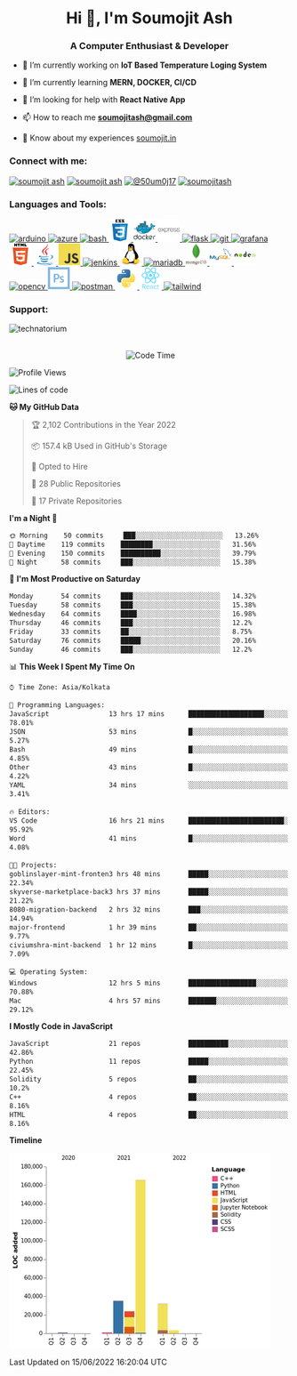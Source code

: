 <h1 align="center">Hi 👋, I'm Soumojit Ash</h1>
<h3 align="center">A Computer Enthusiast & Developer</h3>

- 🔭 I’m currently working on **IoT Based Temperature Loging System**

- 🌱 I’m currently learning **MERN, DOCKER, CI/CD**

- 🤝 I’m looking for help with **React Native App**

- 📫 How to reach me **soumojitash@gmail.com**

- 📄 Know about my experiences [soumojit.in](soumojit.in)

<h3 align="left">Connect with me:</h3>
<p align="left">
<a href="https://linkedin.com/in/soumojit ash" target="blank"><img align="center" src="https://raw.githubusercontent.com/rahuldkjain/github-profile-readme-generator/master/src/images/icons/Social/linked-in-alt.svg" alt="soumojit ash" height="30" width="40" /></a>
<a href="https://fb.com/soumojit ash" target="blank"><img align="center" src="https://raw.githubusercontent.com/rahuldkjain/github-profile-readme-generator/master/src/images/icons/Social/facebook.svg" alt="soumojit ash" height="30" width="40" /></a>
<a href="https://instagram.com/@50um0j17" target="blank"><img align="center" src="https://raw.githubusercontent.com/rahuldkjain/github-profile-readme-generator/master/src/images/icons/Social/instagram.svg" alt="@50um0j17" height="30" width="40" /></a>
<a href="https://www.hackerrank.com/soumojitash" target="blank"><img align="center" src="https://raw.githubusercontent.com/rahuldkjain/github-profile-readme-generator/master/src/images/icons/Social/hackerrank.svg" alt="soumojitash" height="30" width="40" /></a>
</p>

<h3 align="left">Languages and Tools:</h3>
<p align="left"> <a href="https://www.arduino.cc/" target="_blank"> <img src="https://cdn.worldvectorlogo.com/logos/arduino-1.svg" alt="arduino" width="40" height="40"/> </a> <a href="https://azure.microsoft.com/en-in/" target="_blank"> <img src="https://www.vectorlogo.zone/logos/microsoft_azure/microsoft_azure-icon.svg" alt="azure" width="40" height="40"/> </a> <a href="https://www.gnu.org/software/bash/" target="_blank"> <img src="https://www.vectorlogo.zone/logos/gnu_bash/gnu_bash-icon.svg" alt="bash" width="40" height="40"/> </a> <a href="https://www.w3schools.com/css/" target="_blank"> <img src="https://raw.githubusercontent.com/devicons/devicon/master/icons/css3/css3-original-wordmark.svg" alt="css3" width="40" height="40"/> </a> <a href="https://www.docker.com/" target="_blank"> <img src="https://raw.githubusercontent.com/devicons/devicon/master/icons/docker/docker-original-wordmark.svg" alt="docker" width="40" height="40"/> </a> <a href="https://expressjs.com" target="_blank"> <img src="https://raw.githubusercontent.com/devicons/devicon/master/icons/express/express-original-wordmark.svg" alt="express" width="40" height="40"/> </a> <a href="https://flask.palletsprojects.com/" target="_blank"> <img src="https://www.vectorlogo.zone/logos/pocoo_flask/pocoo_flask-icon.svg" alt="flask" width="40" height="40"/> </a> <a href="https://git-scm.com/" target="_blank"> <img src="https://www.vectorlogo.zone/logos/git-scm/git-scm-icon.svg" alt="git" width="40" height="40"/> </a> <a href="https://grafana.com" target="_blank"> <img src="https://www.vectorlogo.zone/logos/grafana/grafana-icon.svg" alt="grafana" width="40" height="40"/> </a> <a href="https://www.w3.org/html/" target="_blank"> <img src="https://raw.githubusercontent.com/devicons/devicon/master/icons/html5/html5-original-wordmark.svg" alt="html5" width="40" height="40"/> </a> <a href="https://www.java.com" target="_blank"> <img src="https://raw.githubusercontent.com/devicons/devicon/master/icons/java/java-original.svg" alt="java" width="40" height="40"/> </a> <a href="https://developer.mozilla.org/en-US/docs/Web/JavaScript" target="_blank"> <img src="https://raw.githubusercontent.com/devicons/devicon/master/icons/javascript/javascript-original.svg" alt="javascript" width="40" height="40"/> </a> <a href="https://www.jenkins.io" target="_blank"> <img src="https://www.vectorlogo.zone/logos/jenkins/jenkins-icon.svg" alt="jenkins" width="40" height="40"/> </a> <a href="https://www.linux.org/" target="_blank"> <img src="https://raw.githubusercontent.com/devicons/devicon/master/icons/linux/linux-original.svg" alt="linux" width="40" height="40"/> </a> <a href="https://mariadb.org/" target="_blank"> <img src="https://www.vectorlogo.zone/logos/mariadb/mariadb-icon.svg" alt="mariadb" width="40" height="40"/> </a> <a href="https://www.mongodb.com/" target="_blank"> <img src="https://raw.githubusercontent.com/devicons/devicon/master/icons/mongodb/mongodb-original-wordmark.svg" alt="mongodb" width="40" height="40"/> </a> <a href="https://www.mysql.com/" target="_blank"> <img src="https://raw.githubusercontent.com/devicons/devicon/master/icons/mysql/mysql-original-wordmark.svg" alt="mysql" width="40" height="40"/> </a> <a href="https://nodejs.org" target="_blank"> <img src="https://raw.githubusercontent.com/devicons/devicon/master/icons/nodejs/nodejs-original-wordmark.svg" alt="nodejs" width="40" height="40"/> </a> <a href="https://opencv.org/" target="_blank"> <img src="https://www.vectorlogo.zone/logos/opencv/opencv-icon.svg" alt="opencv" width="40" height="40"/> </a> <a href="https://www.photoshop.com/en" target="_blank"> <img src="https://raw.githubusercontent.com/devicons/devicon/master/icons/photoshop/photoshop-line.svg" alt="photoshop" width="40" height="40"/> </a> <a href="https://postman.com" target="_blank"> <img src="https://www.vectorlogo.zone/logos/getpostman/getpostman-icon.svg" alt="postman" width="40" height="40"/> </a> <a href="https://www.python.org" target="_blank"> <img src="https://raw.githubusercontent.com/devicons/devicon/master/icons/python/python-original.svg" alt="python" width="40" height="40"/> </a> <a href="https://reactjs.org/" target="_blank"> <img src="https://raw.githubusercontent.com/devicons/devicon/master/icons/react/react-original-wordmark.svg" alt="react" width="40" height="40"/> </a> <a href="https://tailwindcss.com/" target="_blank"> <img src="https://www.vectorlogo.zone/logos/tailwindcss/tailwindcss-icon.svg" alt="tailwind" width="40" height="40"/> </a> </p>

<h3 align="left">Support:</h3>
<p><a href="https://www.buymeacoffee.com/technatorium"> <img align="left" src="https://cdn.buymeacoffee.com/buttons/v2/default-yellow.png" height="50" width="210" alt="technatorium" /></a></p><br>
<br>

<!--START_SECTION:waka-->
![Code Time](http://img.shields.io/badge/Code%20Time-556%20hrs%2028%20mins-blue)

![Profile Views](http://img.shields.io/badge/Profile%20Views-0-blue)

![Lines of code](https://img.shields.io/badge/From%20Hello%20World%20I%27ve%20Written-262%20Thousand%20lines%20of%20code-blue)

**🐱 My GitHub Data** 

> 🏆 2,102 Contributions in the Year 2022
 > 
> 📦 157.4 kB Used in GitHub's Storage 
 > 
> 💼 Opted to Hire
 > 
> 📜 28 Public Repositories 
 > 
> 🔑 17 Private Repositories  
 > 
**I'm a Night 🦉** 

```text
🌞 Morning    50 commits     ███░░░░░░░░░░░░░░░░░░░░░░   13.26% 
🌆 Daytime    119 commits    ████████░░░░░░░░░░░░░░░░░   31.56% 
🌃 Evening    150 commits    ██████████░░░░░░░░░░░░░░░   39.79% 
🌙 Night      58 commits     ███░░░░░░░░░░░░░░░░░░░░░░   15.38%

```
📅 **I'm Most Productive on Saturday** 

```text
Monday       54 commits     ███░░░░░░░░░░░░░░░░░░░░░░   14.32% 
Tuesday      58 commits     ███░░░░░░░░░░░░░░░░░░░░░░   15.38% 
Wednesday    64 commits     ████░░░░░░░░░░░░░░░░░░░░░   16.98% 
Thursday     46 commits     ███░░░░░░░░░░░░░░░░░░░░░░   12.2% 
Friday       33 commits     ██░░░░░░░░░░░░░░░░░░░░░░░   8.75% 
Saturday     76 commits     █████░░░░░░░░░░░░░░░░░░░░   20.16% 
Sunday       46 commits     ███░░░░░░░░░░░░░░░░░░░░░░   12.2%

```


📊 **This Week I Spent My Time On** 

```text
⌚︎ Time Zone: Asia/Kolkata

💬 Programming Languages: 
JavaScript               13 hrs 17 mins      ███████████████████░░░░░░   78.01% 
JSON                     53 mins             █░░░░░░░░░░░░░░░░░░░░░░░░   5.27% 
Bash                     49 mins             █░░░░░░░░░░░░░░░░░░░░░░░░   4.85% 
Other                    43 mins             █░░░░░░░░░░░░░░░░░░░░░░░░   4.22% 
YAML                     34 mins             ░░░░░░░░░░░░░░░░░░░░░░░░░   3.41%

🔥 Editors: 
VS Code                  16 hrs 21 mins      ████████████████████████░   95.92% 
Word                     41 mins             █░░░░░░░░░░░░░░░░░░░░░░░░   4.08%

🐱‍💻 Projects: 
goblinslayer-mint-fronten3 hrs 48 mins       █████░░░░░░░░░░░░░░░░░░░░   22.34% 
skyverse-marketplace-back3 hrs 37 mins       █████░░░░░░░░░░░░░░░░░░░░   21.22% 
8080-migration-backend   2 hrs 32 mins       ███░░░░░░░░░░░░░░░░░░░░░░   14.94% 
major-frontend           1 hr 39 mins        ██░░░░░░░░░░░░░░░░░░░░░░░   9.77% 
civiumshra-mint-backend  1 hr 12 mins        █░░░░░░░░░░░░░░░░░░░░░░░░   7.09%

💻 Operating System: 
Windows                  12 hrs 5 mins       █████████████████░░░░░░░░   70.88% 
Mac                      4 hrs 57 mins       ███████░░░░░░░░░░░░░░░░░░   29.12%

```

**I Mostly Code in JavaScript** 

```text
JavaScript               21 repos            ██████████░░░░░░░░░░░░░░░   42.86% 
Python                   11 repos            █████░░░░░░░░░░░░░░░░░░░░   22.45% 
Solidity                 5 repos             ██░░░░░░░░░░░░░░░░░░░░░░░   10.2% 
C++                      4 repos             ██░░░░░░░░░░░░░░░░░░░░░░░   8.16% 
HTML                     4 repos             ██░░░░░░░░░░░░░░░░░░░░░░░   8.16%

```


**Timeline**

![Chart not found](https://raw.githubusercontent.com/Soumojit28/Soumojit28/main/charts/bar_graph.png) 


 Last Updated on 15/06/2022 16:20:04 UTC
<!--END_SECTION:waka-->
